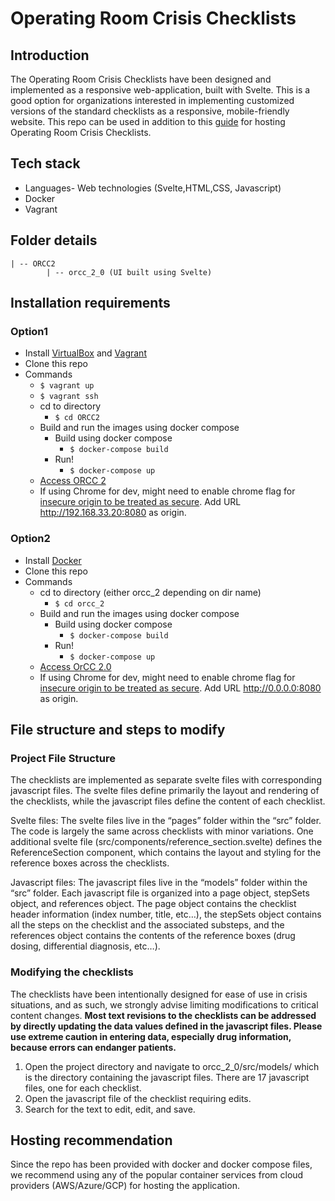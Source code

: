 # Operating Room Crisis Checklists 

## Introduction

The Operating Room Crisis Checklists have been designed and implemented as a responsive web-application, built with Svelte. This is a good option for organizations interested in implementing customized versions of the standard checklists as a responsive, mobile-friendly website. This repo can be used in addition to this [guide](https://www.ariadnelabs.org/wp-content/uploads/2023/10/IT-Hosting-guide-for-ORCC.pdf) for hosting Operating Room Crisis Checklists.

## Tech stack

* Languages- Web technologies (Svelte,HTML,CSS, Javascript)
* Docker
* Vagrant

## Folder details

```
| -- ORCC2
        | -- orcc_2_0 (UI built using Svelte)                          
```

## Installation requirements

### Option1

* Install [VirtualBox](https://www.virtualbox.org/wiki/Downloads) and [Vagrant](https://www.vagrantup.com/downloads.html)
* Clone this repo
* Commands
    * `$ vagrant up`
    * `$ vagrant ssh`
    * cd to directory
        * `$ cd ORCC2`
    * Build and run the images using docker compose
        * Build using docker compose
            * `$ docker-compose build`
        * Run!
            * `$ docker-compose up`
    * [Access ORCC 2](http://192.168.33.20:8080)
    * If using Chrome for dev, might need to enable chrome flag for [insecure origin to be treated as secure](chrome://flags/#unsafely-treat-insecure-origin-as-secure). Add URL http://192.168.33.20:8080 as origin.

### Option2

* Install [Docker](https://docs.docker.com/get-docker/) 
* Clone this repo
* Commands    
    * cd to directory (either orcc_2 depending on dir name)
        * `$ cd orcc_2`
    * Build and run the images using docker compose
        * Build using docker compose
            * `$ docker-compose build`
        * Run!
            * `$ docker-compose up`
    * [Access OrCC 2.0](http://0.0.0.0:8080)
    * If using Chrome for dev, might need to enable chrome flag for [insecure origin to be treated as secure](chrome://flags/#unsafely-treat-insecure-origin-as-secure). Add URL http://0.0.0.0:8080 as origin.

## File structure and steps to modify

### Project File Structure

The checklists are implemented as separate svelte files with corresponding javascript files. The svelte
files define primarily the layout and rendering of the checklists, while the javascript files define the
content of each checklist.

Svelte files: The svelte files live in the “pages” folder within the “src” folder. The code is largely the
same across checklists with minor variations. One additional svelte file
(src/components/reference_section.svelte) defines the ReferenceSection component, which contains
the layout and styling for the reference boxes across the checklists.

Javascript files: The javascript files live in the “models” folder within the “src” folder. Each javascript
file is organized into a page object, stepSets object, and references object. The page object contains
the checklist header information (index number, title, etc…), the stepSets object contains all the steps
on the checklist and the associated substeps, and the references object contains the contents of the
reference boxes (drug dosing, differential diagnosis, etc…).

### Modifying the checklists

The checklists have been intentionally designed for ease of use in crisis situations, and as such, we
strongly advise limiting modifications to critical content changes. **Most text revisions to the
checklists can be addressed by directly updating the data values defined in the javascript files.
Please use extreme caution in entering data, especially drug information, because errors can
endanger patients.**

1. Open the project directory and navigate to orcc_2_0/src/models/ which is the directory
containing the javascript files. There are 17 javascript files, one for each checklist.
2. Open the javascript file of the checklist requiring edits.
3. Search for the text to edit, edit, and save.

## Hosting recommendation

Since the repo has been provided with docker and docker compose files, we recommend using any of the popular container services from cloud providers (AWS/Azure/GCP) for hosting the application. 
